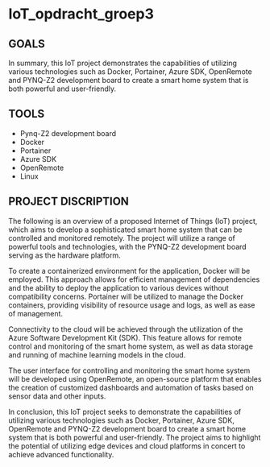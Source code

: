 # **IoT_opdracht_groep3**

## GOALS

In summary, this IoT project demonstrates the capabilities of utilizing various technologies such as Docker, Portainer, Azure SDK, OpenRemote and PYNQ-Z2 development board to create a smart home system that is both powerful and user-friendly.<br>

## TOOLS

* Pynq-Z2 development board
* Docker
* Portainer
* Azure SDK
* OpenRemote
* Linux

## PROJECT DISCRIPTION

The following is an overview of a proposed Internet of Things (IoT) project, which aims to develop a sophisticated smart home system that can be controlled and monitored remotely. The project will utilize a range of powerful tools and technologies, with the PYNQ-Z2 development board serving as the hardware platform.

To create a containerized environment for the application, Docker will be employed. This approach allows for efficient management of dependencies and the ability to deploy the application to various devices without compatibility concerns. Portainer will be utilized to manage the Docker containers, providing visibility of resource usage and logs, as well as ease of management.

Connectivity to the cloud will be achieved through the utilization of the Azure Software Development Kit (SDK). This feature allows for remote control and monitoring of the smart home system, as well as data storage and running of machine learning models in the cloud.

The user interface for controlling and monitoring the smart home system will be developed using OpenRemote, an open-source platform that enables the creation of customized dashboards and automation of tasks based on sensor data and other inputs.

In conclusion, this IoT project seeks to demonstrate the capabilities of utilizing various technologies such as Docker, Portainer, Azure SDK, OpenRemote and PYNQ-Z2 development board to create a smart home system that is both powerful and user-friendly. The project aims to highlight the potential of utilizing edge devices and cloud platforms in concert to achieve advanced functionality.
